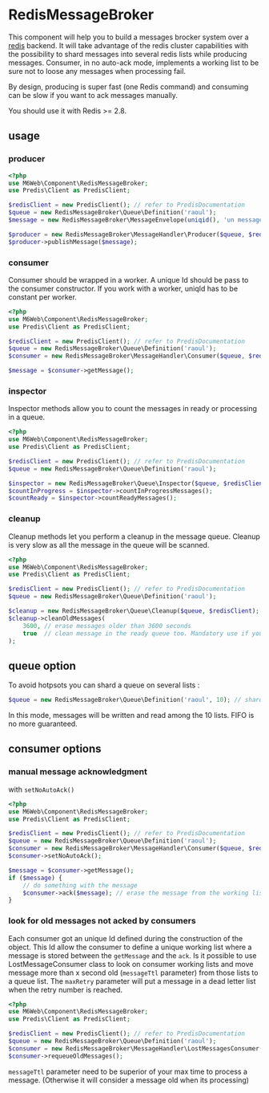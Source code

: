 # RedisMessageBroker

This component will help you to build a messages brocker system over a [redis](redis.io) backend. It will take advantage of the redis cluster capabilities with the possibility to shard messages into several redis lists while producing messages. Consumer, in no auto-ack mode, implements a working list to be sure not to loose any messages when processing fail. 
 
By design, producing is super fast (one Redis command) and consuming can be slow if you want to ack messages manually.
 
You should use it with Redis >= 2.8.

## usage 

### producer

```php
<?php
use M6Web\Component\RedisMessageBroker;
use Predis\Client as PredisClient;

$redisClient = new PredisClient(); // refer to PredisDocumentation
$queue = new RedisMessageBroker\Queue\Definition('raoul');
$message = new RedisMessageBroker\MessageEnvelope(uniqid(), 'un message');

$producer = new RedisMessageBroker\MessageHandler\Producer($queue, $redisClient);
$producer->publishMessage($message);

```

### consumer

Consumer should be wrapped in a worker. A unique Id should be pass to the consumer constructor. If you work with a worker, uniqId has to be constant per worker.

```php
<?php
use M6Web\Component\RedisMessageBroker;
use Predis\Client as PredisClient;

$redisClient = new PredisClient(); // refer to PredisDocumentation
$queue = new RedisMessageBroker\Queue\Definition('raoul');
$consumer = new RedisMessageBroker\MessageHandler\Consumer($queue, $redisClient, uniqid());

$message = $consumer->getMessage();

```

### inspector

Inspector methods allow you to count the messages in ready or processing in a queue.

```php
<?php
use M6Web\Component\RedisMessageBroker;
use Predis\Client as PredisClient;

$redisClient = new PredisClient(); // refer to PredisDocumentation
$queue = new RedisMessageBroker\Queue\Definition('raoul');

$inspector = new RedisMessageBroker\Queue\Inspector($queue, $redisClient);
$countInProgress = $inspector->countInProgressMessages();
$countReady = $inspector->countReadyMessages();
```

### cleanup

Cleanup methods let you perform a cleanup in the message queue. Cleanup is very slow as all the message in the queue will be scanned.

```php
<?php
use M6Web\Component\RedisMessageBroker;
use Predis\Client as PredisClient;

$redisClient = new PredisClient(); // refer to PredisDocumentation
$queue = new RedisMessageBroker\Queue\Definition('raoul');

$cleanup = new RedisMessageBroker\Queue\Cleanup($queue, $redisClient);
$cleanup->cleanOldMessages(
    3600, // erase messages older than 3600 seconds
    true  // clean message in the ready queue too. Mandatory use if you are in no-autoack mode 
);
```

## queue option

To avoid hotpsots you can shard a queue on several lists : 

```php
$queue = new RedisMessageBroker\Queue\Definition('raoul', 10); // shard on 10 lists
```

In this mode, messages will be written and read among the 10 lists. FIFO is no more guaranteed.

## consumer options 

### manual message acknowledgment

with `setNoAutoAck()`


```php
<?php
use M6Web\Component\RedisMessageBroker;
use Predis\Client as PredisClient;

$redisClient = new PredisClient(); // refer to PredisDocumentation
$queue = new RedisMessageBroker\Queue\Definition('raoul');
$consumer = new RedisMessageBroker\MessageHandler\Consumer($queue, $redisClient, uniqid());
$consumer->setNoAutoAck();

$message = $consumer->getMessage();
if ($message) {
    // do something with the message
    $consumer->ack($message); // erase the message from the working list
}
```

### look for old messages not acked by consumers

Each consumer got an unique Id defined during the construction of the object. This Id allow the consumer to define a unique working list where a message is stored between the `getMessage` and the `ack`.
Is it possible to use LostMessageConsumer class to look on consumer working lists and move message more than x second old (`messageTtl` parameter) from those lists to a queue list.
The `maxRetry` parameter will put a message in a dead letter list when the retry number is reached.
 
 ```php
 <?php
 use M6Web\Component\RedisMessageBroker;
 use Predis\Client as PredisClient;
 
 $redisClient = new PredisClient(); // refer to PredisDocumentation
 $queue = new RedisMessageBroker\Queue\Definition('raoul');
 $consumer = new RedisMessageBroker\MessageHandler\LostMessagesConsumer($queue, $redisClient, 360, 3);
 $consumer->requeueOldMessages();
 ```

 `messageTtl` parameter need to be superior of your max time to process a message. (Otherwise it will consider a message old when its processing)
